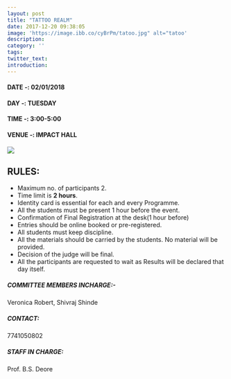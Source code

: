 ```yaml
---
layout: post
title: "TATTOO REALM"
date: 2017-12-20 09:38:05
image: 'https://image.ibb.co/cyBrPm/tatoo.jpg" alt="tatoo'
description:
category: ''
tags:
twitter_text:
introduction:
---
```

#### DATE -: 02/01/2018
#### DAY -: TUESDAY                                              
#### TIME -:  3:00-5:00
#### VENUE -:  IMPACT HALL

[<img src="https://image.ibb.co/gdyPVG/register_now_red.png">](https://goo.gl/forms/9LgcmYlKlEaEsE273)

## RULES:

* Maximum no. of participants 2.
* Time limit is **2 hours**.
* Identity card is essential for each and every Programme.
* All the students must be present 1 hour before the event.
* Confirmation of Final Registration at the desk(1 hour before)
* Entries should be online booked or pre-registered.
* All students must keep discipline.
* All the materials should be carried by the students. No material will be provided.
* Decision of the judge will be final.
* All the participants are requested to wait as Results will be declared that day itself.
 

##### COMMITTEE MEMBERS INCHARGE:-
Veronica Robert,
Shivraj Shinde

##### CONTACT: 
7741050802

##### STAFF IN CHARGE:
Prof. B.S. Deore